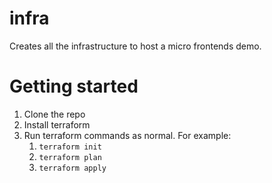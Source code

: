 # infra

Creates all the infrastructure to host a micro frontends demo.

# Getting started

1. Clone the repo
2. Install terraform
3. Run terraform commands as normal. For example:
    1. `terraform init`
    2. `terraform plan`
    3. `terraform apply`
